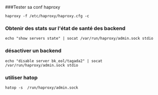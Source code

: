###Tester sa conf haproxy
```
haproxy -f /etc/haproxy/haproxy.cfg -c
```

### Obtenir des stats sur l'état de santé des backend
```
echo "show servers state" | socat /var/run/haproxy/admin.sock stdio
```
### désactiver un backend 
```
echo "disable server bk_eol/tagada2" | socat /var/run/haproxy/admin.sock stdio
```
### utiliser hatop
```
hatop -s  /run/haproxy/admin.sock
```
